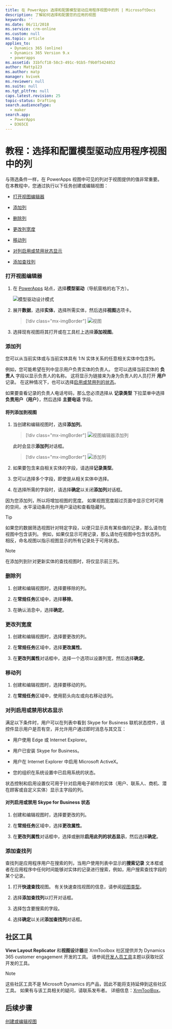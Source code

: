 ```yaml
---
title: 在 PowerApps 选择和配置模型驱动应用程序视图中的列 | MicrosoftDocs
description: 了解如何选择和配置您的应用的视图
keywords: ''
ms.date: 06/11/2018
ms.service: crm-online
ms.custom: null
ms.topic: article
applies_to:
  - Dynamics 365 (online)
  - Dynamics 365 Version 9.x
  - powerapps
ms.assetid: 31bfcf18-58c3-491c-91b5-f9b0f5424852
author: Mattp123
ms.author: matp
manager: kvivek
ms.reviewer: null
ms.suite: null
ms.tgt_pltfrm: null
caps.latest.revision: 25
topic-status: Drafting
search.audienceType:
  - maker
search.app:
  - PowerApps
  - D365CE
---
```


# <a name="tutorial-choose-and-configure-columns-in-model-driven-app-views"></a>教程：选择和配置模型驱动应用程序视图中的列

<a name="BKMK_ChooseAndConfigureColumns"></a>   

 与筛选条件一样，在 PowerApps 视图中可见的列对于视图提供的值非常重要。 在本教程中，您通过执行以下任务创建或编辑视图：  

-   [打开视图编辑器](choose-and-configure-columns.md#open-the-view-editor)  
   
-   [添加列](choose-and-configure-columns.md#BKMK_AddColumns)  
  
-   [删除列](choose-and-configure-columns.md#BKMK_RemoveColumns)  
  
-   [更改列宽度](choose-and-configure-columns.md#BKMK_ChangeColumnWidth)  
  
-   [移动列](choose-and-configure-columns.md#BKMK_MoveAColumns)  
  
-   [对列启用或禁用状态显示](choose-and-configure-columns.md#BKMK_EnableOrDisablePresence)  
  
-   [添加查找列](choose-and-configure-columns.md#BKMK_AddFindColumns)  

### <a name="open-the-view-editor"></a>打开视图编辑器

1.  在 [PowerApps](https://web.powerapps.com/?utm_source=padocs&utm_medium=linkinadoc&utm_campaign=referralsfromdoc) 站点，选择**模型驱动**（导航窗格的右下方）。  

    ![模型驱动设计模式](../model-driven-apps/media/model-driven-switch.png)

2.  展开**数据**，选择**实体**，选择所需实体，然后选择**视图**选项卡。 

    > [!div class="mx-imgBorder"] 
    > ![视图](media/available-views.png)

3. 选择现有视图将其打开或在工具栏上选择**添加视图**。 

<a name="BKMK_AddColumns"></a>   
### <a name="add-columns"></a>添加列  
 您可以从当前实体或与当前实体具有 1:N 实体关系的任意相关实体中包含列。  
  
 例如，您可能希望在列中显示用户负责实体的负责人。 您可以选择当前实体的 **负责人** 字段以显示负责人的名称。 这将显示为链接来为身为负责人的人员打开 **用户** 记录。 在这种情况下，也可以选择[启用或禁用列的状态](choose-and-configure-columns.md#BKMK_EnableOrDisablePresence)。  
  
 如果要查看记录的负责人电话号码，那么您必须选择从 **记录类型** 下拉菜单中选择 **负责用户（用户）**，然后选择 **主要电话** 字段。  
  
#### <a name="add-columns-to-views"></a>将列添加到视图  
  
1.  当创建和编辑视图时，选择**添加列**。 

    > [!div class="mx-imgBorder"] 
    > ![视图编辑器添加列](media/view-editor.png)

    此时会显示**添加列**对话框。

    > [!div class="mx-imgBorder"] 
    > ![添加列](media/add-columns.png)
  
2.  如果要包含来自相关实体的字段，请选择**记录类型**。  
  
3.  您可以选择多个字段，即使是从相关实体中选择。  
  
4.  在选择所需的字段时，请选择**确定**以关闭**添加列**对话框。  
  
 因为您添加列，所以将增加视图的宽度。 如果视图宽度超过页面中显示它时可用的空间，水平滚动条将允许用户滚动和查看隐藏列。  
  
> [!TIP]
>  如果您的数据筛选视图针对特定字段，以便只显示具有某些值的记录，那么请勿在视图中包含该列。 例如，如果仅显示可用记录，那么请勿在视图中包含状态列。 相反，命名视图以指示视图显示的所有记录处于可用状态。  
  
> [!NOTE]
>  在添加列到针对更新实体的查找视图时，将仅显示前三列。  
  
<a name="BKMK_RemoveColumns"></a>   
### <a name="remove-columns"></a>删除列  
  
1.  创建和编辑视图时，选择要移除的列。  
  
2.  在**常规任务**区域中，选择**移除**。  
  
3.  在确认消息中，选择**确定**。  
  
<a name="BKMK_ChangeColumnWidth"></a>   
### <a name="change-column-width"></a>更改列宽度  
  
1.  创建和编辑视图时，选择要更改的列。  
  
2.  在**常规任务**区域中，选择**更改属性**。  
  
3.  在**更改列属性**对话框中，选择一个选项以设置列宽，然后选择**确定**。  
  
<a name="BKMK_MoveAColumns"></a>   
### <a name="move-a-column"></a>移动列  
  
1.  创建和编辑视图时，选择要移动的列。  
  
2.  在**常规任务**区域中，使用箭头向左或向右移动该列。  
  
<a name="BKMK_EnableOrDisablePresence"></a>   
### <a name="enable-or-disable-presence-for-a-column"></a>对列启用或禁用状态显示  
 满足以下条件时，用户可以在列表中看到 Skype for Business 联机状态控件，该控件显示用户是否有空，并允许用户通过即时消息与其交互：  
  
-   用户使用 Edge 或 Internet Explorer。  
  
-   用户已安装 Skype for Business。  
  
-   用户在 Internet Explorer 中启用 Microsoft ActiveX。  
  
-   您的组织在系统设置中已启用系统的状态。  
  
 状态控制和启用设置仅可用于针对启用电子邮件的实体（用户、联系人、商机、潜在顾客或自定义实体）显示主字段的列。  
  
#### <a name="enable-or-disable-skype-for-business-presence-for-a-column"></a>对列启用或禁用 Skype for Business 状态  
  
1.  创建和编辑视图时，选择要更改的列。  
  
2.  在**常规任务**区域中，选择**更改属性**。  
  
3.  在**更改列属性**对话框中，选择或删除**启用此列的状态显示**，然后选择**确定**。  
  
<a name="BKMK_AddFindColumns"></a>   
### <a name="add-find-columns"></a>添加查找列  
 查找列是应用程序用户在搜索的列，当用户使用列表中显示的**搜索记录** 文本框或者在应用程序中任何时间能够对实体的记录进行搜索，例如，用户搜索查找字段的某个记录。  
  
1.  打开**快速查找**视图。 有关快速查找视图的信息，请参阅[视图类型](create-edit-views.md#types-of-views)。  
  
2.  选择**添加查找列**以打开对话框。  
  
3.  选择包含要搜索的字段。  
  
4.  选择**确定**以关闭**添加查找列**对话框。  

## <a name="community-tools"></a>社区工具

**View Layout Replicator** 和**视图设计器**是 XrmToolbox 社区提供并为 Dynamics 365 customer engagement 开发的工具。 请参阅[开发人员工具](https://docs.microsoft.com/dynamics365/customer-engagement/developer/developer-tools)主题以获取社区开发的工具。

> [!NOTE]
> 这些社区工具不是 Microsoft Dynamics 的产品，因此不能将支持延伸到这些社区工具。 如果有与该工具相关的疑问，请联系发布者。 详细信息：[XrmToolBox](https://www.xrmtoolbox.com)。 

## <a name="next-steps"></a>后续步骤
[创建或编辑视图](create-edit-views.md)
